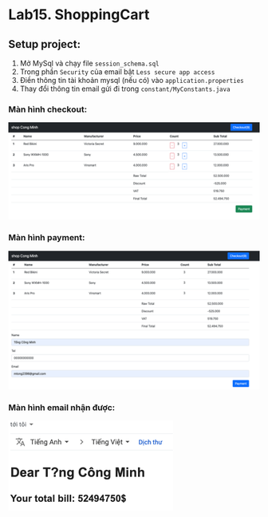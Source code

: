 # Lab15. ShoppingCart

## Setup project:
1. Mở MySql và chạy file `session_schema.sql`
2. Trong phần `Security` của email bật `Less secure app access`
3. Điền thông tin tài khoản mysql (nếu có) vào `application.properties`
4. Thay đổi thông tin email gửi đi trong `constant/MyConstants.java`

### Màn hình checkout:
![alt text](screenshots/checkout.png)

### Màn hình payment:
![alt text](screenshots/payment.png)

### Màn hình email nhận được:
![alt text](screenshots/sendmail.png)